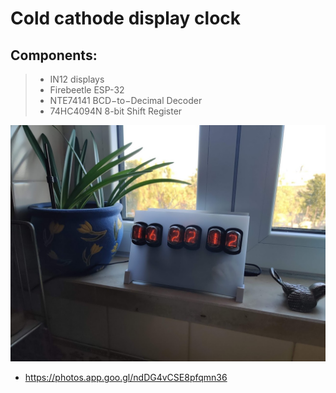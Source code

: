 # Cold cathode display clock

## Components:
> - IN12 displays
> - Firebeetle ESP-32
> - NTE74141 BCD−to−Decimal Decoder
> - 74HC4094N 8-bit Shift Register

![preview](https://github.com/BernardoCastelo/Nixie_tube_clock/blob/main/IMG_20210118_162214.jpg?raw=true)

- https://photos.app.goo.gl/ndDG4vCSE8pfqmn36
